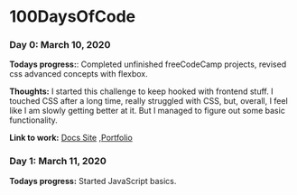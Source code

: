 # 100DaysOfCode

### Day 0: March 10, 2020

**Todays progress:**: Completed unfinished freeCodeCamp projects, revised css advanced concepts with flexbox.

**Thoughts:** I started this challenge to keep hooked with frontend stuff. I touched CSS after a long time, really struggled with CSS, but, overall, I feel like I am slowly getting better at it. But I managed to figure out some basic functionality.

**Link to work:** [Docs Site](https://codepen.io/crstnmac/pen/XWbVLPW) ,[Portfolio](https://codepen.io/crstnmac/pen/gOpoNVz)

### Day 1: March 11, 2020

**Todays progress:** Started JavaScript basics.
